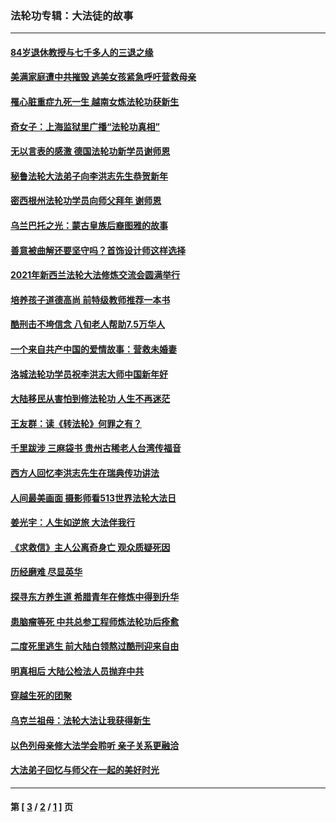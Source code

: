 ### 法轮功专辑：大法徒的故事
---
#### [84岁退休教授与七千多人的三退之缘](../../pages/nf1147481/n13796650.md?11200430) 
#### [美满家庭遭中共摧毁 逃美女孩紧急呼吁营救母亲](../../pages/nf1147481/n13792859.md?11200430) 
#### [罹心脏重症九死一生 越南女炼法轮功获新生](../../pages/nf1147481/n13732766.md?11200430) 
#### [奇女子：上海监狱里广播“法轮功真相”](../../pages/nf1147481/n13726443.md?11200430) 
#### [无以言表的感激 德国法轮功新学员谢师恩](../../pages/nf1147481/n13543790.md?11200430) 
#### [秘鲁法轮大法弟子向李洪志先生恭贺新年](../../pages/nf1147481/n13540182.md?11200430) 
#### [密西根州法轮功学员向师父拜年 谢师恩](../../pages/nf1147481/n13538183.md?11200430) 
#### [乌兰巴托之光：蒙古皇族后裔图雅的故事](../../pages/nf1147481/n13155759.md?11200430) 
#### [善意被曲解还要坚守吗？首饰设计师这样选择](../../pages/nf1147481/n13077575.md?11200430) 
#### [2021年新西兰法轮大法修炼交流会圆满举行](../../pages/nf1147481/n13033149.md?11200430) 
#### [培养孩子道德高尚 前特级教师推荐一本书](../../pages/nf1147481/n12938640.md?11200430) 
#### [酷刑击不垮信念 八旬老人帮助7.5万华人](../../pages/nf1147481/n12880712.md?11200430) 
#### [一个来自共产中国的爱情故事：营救未婚妻](../../pages/nf1147481/n12778386.md?11200430) 
#### [洛城法轮功学员祝李洪志大师中国新年好](../../pages/nf1147481/n12724685.md?11200430) 
#### [大陆移民从害怕到修法轮功 人生不再迷茫](../../pages/nf1147481/n12414325.md?11200430) 
#### [王友群：读《转法轮》何罪之有？](../../pages/nf1147481/n12408647.md?11200430) 
#### [千里跋涉 三麻袋书 贵州古稀老人台湾传福音](../../pages/nf1147481/n12198750.md?11200430) 
#### [西方人回忆李洪志先生在瑞典传功讲法](../../pages/nf1147481/n12099607.md?11200430) 
#### [人间最美画面 摄影师看513世界法轮大法日](../../pages/nf1147481/n12094118.md?11200430) 
#### [姜光宇：人生如逆旅 大法伴我行](../../pages/nf1147481/n12088664.md?11200430) 
#### [《求救信》主人公离奇身亡 观众质疑死因](../../pages/nf1147481/n11845215.md?11200430) 
#### [历经磨难 尽显英华](../../pages/nf1147481/n11723297.md?11200430) 
#### [探寻东方养生道 希腊青年在修炼中得到升华](../../pages/nf1147481/n11494502.md?11200430) 
#### [患脑瘤等死 中共总参工程师炼法轮功后痊愈](../../pages/nf1147481/n11466682.md?11200430) 
#### [二度死里逃生 前大陆白领熬过酷刑迎来自由](../../pages/nf1147481/n11368594.md?11200430) 
#### [明真相后 大陆公检法人员抛弃中共](../../pages/nf1147481/n11358618.md?11200430) 
#### [穿越生死的团聚](../../pages/nf1147481/n11258922.md?11200430) 
#### [乌克兰祖母：法轮大法让我获得新生](../../pages/nf1147481/n11269457.md?11200430) 
#### [以色列母亲修大法学会聆听 亲子关系更融洽](../../pages/nf1147481/n11268195.md?11200430) 
#### [大法弟子回忆与师父在一起的美好时光](../../pages/nf1147481/n11267759.md?11200430) 

---
#### 第 [ [3](./3.md?11200430) / [2](./2.md?11200430) / [1](./1.md?11200430) ] 页
